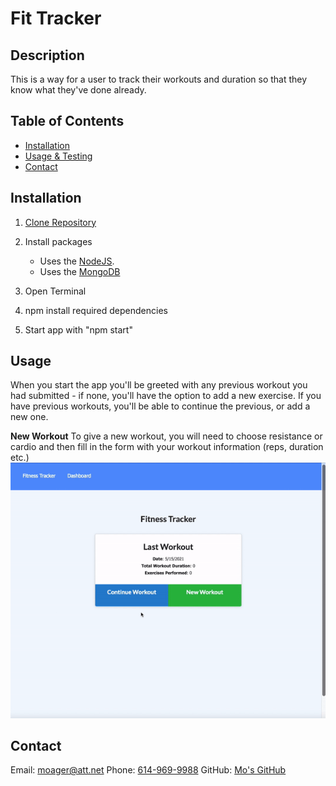 # Fit Tracker

## Description 

This is a way for a user to track their workouts and duration so that they know what they've done already. 


## Table of Contents

* [Installation](#installation)
* [Usage & Testing](#usage)
* [Contact](#contact)

## Installation
1. [Clone Repository](https://github.com/moagermo/FitTracker)

2. Install packages
    * Uses the [NodeJS](https://nodejs.org/en/).
    * Uses the [MongoDB](https://www.mongodb.com)
    
    
3. Open Terminal

4. npm install required dependencies

5. Start app with "npm start"


## Usage

When you start the app you'll be greeted with any previous workout you had submitted - if none, you'll have the option to add a new exercise. If you have previous workouts, you'll be able to continue the previous, or add a new one.

**New Workout**
To give a new workout, you will need to choose resistance or cardio and then fill in the form with your workout information (reps, duration etc.) 
![Example](./imgs/example.gif)

## Contact

Email: [moager@att.net](mailto:moager@att.net)
Phone: [614-969-9988](tel:6149699988)
GitHub: [Mo's GitHub](https://github.com/moagermo)
